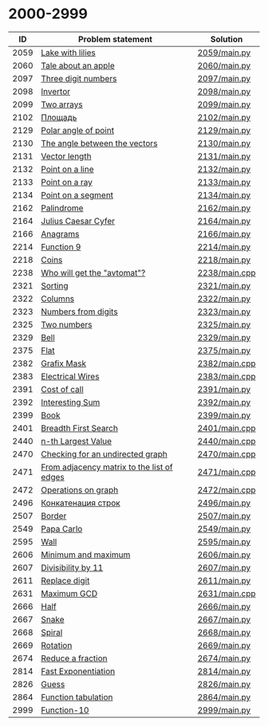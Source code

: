 # 2000-2999

| ID   | Problem statement                                                                      | Solution                       |
|------|----------------------------------------------------------------------------------------|--------------------------------|
| 2059 | [Lake with lilies](https://www.e-olymp.com/en/problems/2059)                           | [2059/main.py](2059/main.py)   |
| 2060 | [Tale about an apple](https://www.e-olymp.com/en/problems/2060)                        | [2060/main.py](2060/main.py)   |
| 2097 | [Three digit numbers](https://www.e-olymp.com/en/problems/2097)                        | [2097/main.py](2097/main.py)   |
| 2098 | [Invertor](https://www.e-olymp.com/en/problems/2098)                                   | [2098/main.py](2098/main.py)   |
| 2099 | [Two arrays](https://www.e-olymp.com/en/problems/2099)                                 | [2099/main.py](2099/main.py)   |
| 2102 | [Площадь](https://www.e-olymp.com/en/problems/2102)                                    | [2102/main.py](2102/main.py)   |
| 2129 | [Polar angle of point](https://www.e-olymp.com/en/problems/2129)                       | [2129/main.py](2129/main.py)   |
| 2130 | [The angle between the vectors](https://www.e-olymp.com/en/problems/2130)              | [2130/main.py](2130/main.py)   |
| 2131 | [Vector length](https://www.e-olymp.com/en/problems/2131)                              | [2131/main.py](2131/main.py)   |
| 2132 | [Point on a line](https://www.e-olymp.com/en/problems/2132)                            | [2132/main.py](2132/main.py)   |
| 2133 | [Point on a ray](https://www.e-olymp.com/en/problems/2133)                             | [2133/main.py](2133/main.py)   |
| 2134 | [Point on a segment](https://www.e-olymp.com/en/problems/2134)                         | [2134/main.py](2134/main.py)   |
| 2162 | [Palindrome](https://www.e-olymp.com/en/problems/2162)                                 | [2162/main.py](2162/main.py)   |
| 2164 | [Julius Caesar Cyfer](https://www.e-olymp.com/en/problems/2164)                        | [2164/main.py](2164/main.py)   |
| 2166 | [Anagrams](https://www.e-olymp.com/en/problems/2166)                                   | [2166/main.py](2166/main.py)   |
| 2214 | [Function 9](https://www.e-olymp.com/en/problems/2214)                                 | [2214/main.py](2214/main.py)   |
| 2218 | [Coins](https://www.e-olymp.com/en/problems/2218)                                      | [2218/main.py](2218/main.py)   |
| 2238 | [Who will get the "avtomat"?](https://www.e-olymp.com/en/problems/2238)                | [2238/main.cpp](2238/main.cpp) |
| 2321 | [Sorting](https://www.e-olymp.com/en/problems/2321)                                    | [2321/main.py](2321/main.py)   |
| 2322 | [Columns](https://www.e-olymp.com/en/problems/2322)                                    | [2322/main.py](2322/main.py)   |
| 2323 | [Numbers from digits](https://www.e-olymp.com/en/problems/2323)                        | [2323/main.py](2323/main.py)   |
| 2325 | [Two numbers](https://www.e-olymp.com/en/problems/2325)                                | [2325/main.py](2325/main.py)   |
| 2329 | [Bell](https://www.e-olymp.com/en/problems/2329)                                       | [2329/main.py](2329/main.py)   |
| 2375 | [Flat](https://www.e-olymp.com/en/problems/2375)                                       | [2375/main.py](2375/main.py)   |
| 2382 | [Grafix Mask](https://www.e-olymp.com/en/problems/2382)                                | [2382/main.cpp](2382/main.cpp) |
| 2383 | [Electrical Wires](https://www.e-olymp.com/en/problems/2383)                           | [2383/main.cpp](2383/main.cpp) |
| 2391 | [Cost of call](https://www.e-olymp.com/en/problems/2391)                               | [2391/main.py](2391/main.py)   |
| 2392 | [Interesting Sum](https://www.e-olymp.com/en/problems/2392)                            | [2392/main.py](2392/main.py)   |
| 2399 | [Book](https://www.e-olymp.com/en/problems/2399)                                       | [2399/main.py](2399/main.py)   |
| 2401 | [Breadth First Search](https://www.e-olymp.com/en/problems/2401)                       | [2401/main.cpp](2401/main.cpp) |
| 2440 | [n-th Largest Value](https://www.e-olymp.com/en/problems/2440)                         | [2440/main.cpp](2440/main.cpp) |
| 2470 | [Checking for an undirected graph](https://www.e-olymp.com/en/problems/2470)           | [2470/main.cpp](2470/main.cpp) |
| 2471 | [From adjacency matrix to the list of edges](https://www.e-olymp.com/en/problems/2471) | [2471/main.cpp](2471/main.cpp) |
| 2472 | [Operations on graph](https://www.e-olymp.com/en/problems/2472)                        | [2472/main.cpp](2472/main.cpp) |
| 2496 | [Конкатенация строк](https://www.e-olymp.com/en/problems/2496)                         | [2496/main.py](2496/main.py)   |
| 2507 | [Border](https://www.e-olymp.com/en/problems/2507)                                     | [2507/main.py](2507/main.py)   |
| 2549 | [Papa Carlo](https://www.e-olymp.com/en/problems/2549)                                 | [2549/main.py](2549/main.py)   |
| 2595 | [Wall](https://www.e-olymp.com/en/problems/2595)                                       | [2595/main.py](2595/main.py)   |
| 2606 | [Minimum and maximum](https://www.e-olymp.com/en/problems/2606)                        | [2606/main.py](2606/main.py)   |
| 2607 | [Divisibility by 11](https://www.e-olymp.com/en/problems/2607)                         | [2607/main.py](2607/main.py)   |
| 2611 | [Replace digit](https://www.e-olymp.com/en/problems/2611)                              | [2611/main.py](2611/main.py)   |
| 2631 | [Maximum GCD](https://www.e-olymp.com/en/problems/2631)                                | [2631/main.cpp](2631/main.cpp) |
| 2666 | [Half](https://www.e-olymp.com/en/problems/2666)                                       | [2666/main.py](2666/main.py)   |
| 2667 | [Snake](https://www.e-olymp.com/en/problems/2667)                                      | [2667/main.py](2667/main.py)   |
| 2668 | [Spiral](https://www.e-olymp.com/en/problems/2668)                                     | [2668/main.py](2668/main.py)   |
| 2669 | [Rotation](https://www.e-olymp.com/en/problems/2669)                                   | [2669/main.py](2669/main.py)   |
| 2674 | [Reduce a fraction](https://www.e-olymp.com/en/problems/2674)                          | [2674/main.py](2674/main.py)   |
| 2814 | [Fast Exponentiation](https://www.e-olymp.com/en/problems/2814)                        | [2814/main.py](2814/main.py)   |
| 2826 | [Guess](https://www.e-olymp.com/en/problems/2826)                                      | [2826/main.py](2826/main.py)   |
| 2864 | [Function tabulation](https://www.e-olymp.com/en/problems/2864)                        | [2864/main.py](2864/main.py)   |
| 2999 | [Function-10](https://www.e-olymp.com/en/problems/2999)                                | [2999/main.py](2999/main.py)   |

